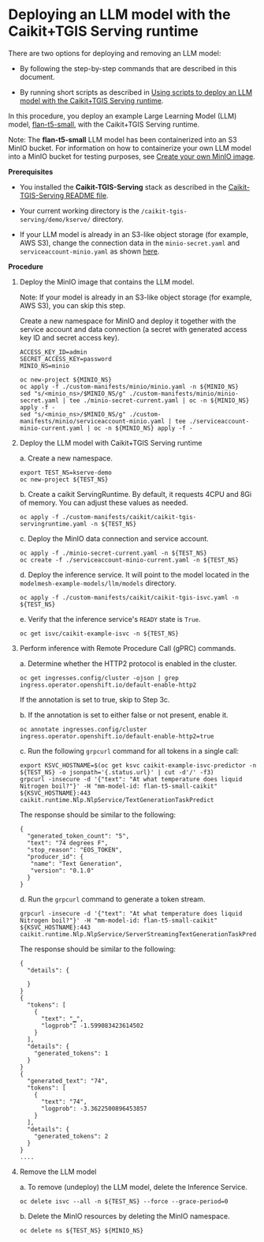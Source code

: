 # Deploying an LLM model with the Caikit+TGIS Serving runtime

There are two options for deploying and removing an LLM model:

* By following the step-by-step commands that are described in this document.

* By running short scripts as described in [Using scripts to deploy an LLM model with the Caikit+TGIS Serving runtime](deploy-remove-scripts.md).

In this procedure, you deploy an example Large Learning Model (LLM) model, [flan-t5-small](https://huggingface.co/google/flan-t5-small), with the Caikit+TGIS Serving runtime. 

Note: The **flan-t5-small** LLM model has been containerized into an S3 MinIO bucket. For information on how to containerize your own LLM model into a MinIO bucket for testing purposes, see [Create your own MinIO image](/demo/kserve/create-minio.md).

**Prerequisites**

* You installed the **Caikit-TGIS-Serving** stack as described in the [Caikit-TGIS-Serving README file](/docs/README.md).

* Your current working directory is the `/caikit-tgis-serving/demo/kserve/` directory.

*  If your LLM model is already in an S3-like object storage (for example, AWS S3), change the connection data in the `minio-secret.yaml` and `serviceaccount-minio.yaml` as shown [here](/demo/kserve/custom-manifests/minio/).


**Procedure**


1. Deploy the MinIO image that contains the LLM model.

   Note: If your model is already in an S3-like object storage (for example, AWS S3), you can skip this step.

   Create a new namespace for MinIO and deploy it together with the service account and data connection (a secret with generated access key ID and secret access key). 
   ~~~
   ACCESS_KEY_ID=admin
   SECRET_ACCESS_KEY=password
   MINIO_NS=minio
   
   oc new-project ${MINIO_NS}
   oc apply -f ./custom-manifests/minio/minio.yaml -n ${MINIO_NS}
   sed "s/<minio_ns>/$MINIO_NS/g" ./custom-manifests/minio/minio-secret.yaml | tee ./minio-secret-current.yaml | oc -n ${MINIO_NS} apply -f - 
   sed "s/<minio_ns>/$MINIO_NS/g" ./custom-manifests/minio/serviceaccount-minio.yaml | tee ./serviceaccount-minio-current.yaml | oc -n ${MINIO_NS} apply -f - 
   ~~~


2. Deploy the LLM model with Caikit+TGIS Serving runtime

   a. Create a new namespace.
   ~~~
   export TEST_NS=kserve-demo
   oc new-project ${TEST_NS}
   ~~~

   b. Create a caikit ServingRuntime. By default, it requests 4CPU and 8Gi of memory. You can adjust these values as needed.
   ~~~
   oc apply -f ./custom-manifests/caikit/caikit-tgis-servingruntime.yaml -n ${TEST_NS}
   ~~~

   c. Deploy the MinIO data connection and service account. 
   ~~~
   oc apply -f ./minio-secret-current.yaml -n ${TEST_NS} 
   oc create -f ./serviceaccount-minio-current.yaml -n ${TEST_NS}
   ~~~

   d. Deploy the inference service. It will point to the model located in the `modelmesh-example-models/llm/models` directory.
   ~~~
   oc apply -f ./custom-manifests/caikit/caikit-tgis-isvc.yaml -n ${TEST_NS}
   ~~~

   e. Verify that the inference service's `READY` state is `True`.
   ~~~
   oc get isvc/caikit-example-isvc -n ${TEST_NS}
   ~~~

3. Perform inference with Remote Procedure Call (gPRC) commands.

   a. Determine whether the HTTP2 protocol is enabled in the cluster.
   ~~~
   oc get ingresses.config/cluster -ojson | grep ingress.operator.openshift.io/default-enable-http2
   ~~~
   If the annotation is set to true, skip to Step 3c.

   b. If the annotation is set to either false or not present, enable it.
   ~~~
   oc annotate ingresses.config/cluster ingress.operator.openshift.io/default-enable-http2=true
   ~~~

   c. Run the following `grpcurl` command for all tokens in a single call:
   ~~~
   export KSVC_HOSTNAME=$(oc get ksvc caikit-example-isvc-predictor -n ${TEST_NS} -o jsonpath='{.status.url}' | cut -d'/' -f3)
   grpcurl -insecure -d '{"text": "At what temperature does liquid Nitrogen boil?"}' -H "mm-model-id: flan-t5-small-caikit" ${KSVC_HOSTNAME}:443 caikit.runtime.Nlp.NlpService/TextGenerationTaskPredict
   ~~~
   The response should be similar to the following:
   ~~~
   {
     "generated_token_count": "5",
     "text": "74 degrees F",
     "stop_reason": "EOS_TOKEN",
     "producer_id": {
      "name": "Text Generation",
      "version": "0.1.0"
     }
   }
   ~~~

   d. Run the `grpcurl` command to generate a token stream.
   ~~~
   grpcurl -insecure -d '{"text": "At what temperature does liquid Nitrogen boil?"}' -H "mm-model-id: flan-t5-small-caikit" ${KSVC_HOSTNAME}:443 caikit.runtime.Nlp.NlpService/ServerStreamingTextGenerationTaskPredict
   ~~~
   The response should be similar to the following:
   ~~~
   {
     "details": {
        
     }
   }
   {
     "tokens": [
       {
         "text": "▁",
         "logprob": -1.599083423614502
       }
     ],
     "details": {
       "generated_tokens": 1
     }
   }
   {
     "generated_text": "74",
     "tokens": [
       {
         "text": "74",
         "logprob": -3.3622500896453857
       }
     ],
     "details": {
       "generated_tokens": 2
     }
   }
   ....
   ~~~

4. Remove the LLM model

   a. To remove (undeploy) the LLM model, delete the Inference Service.

   ~~~
   oc delete isvc --all -n ${TEST_NS} --force --grace-period=0
   ~~~

   b. Delete the MinIO resources by deleting the MinIO namespace.

   ~~~
   oc delete ns ${TEST_NS} ${MINIO_NS}
   ~~~
